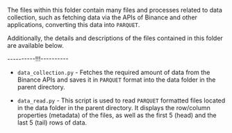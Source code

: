 The files within this folder contain many files and processes related to data collection, such as fetching data via the APIs of Binance and other applications, converting this data into `PARQUET`.

Additionally, the details and descriptions of the files contained in this folder are available below.

----------!!!----------

- `data_collection.py` -  Fetches the required amount of data from the Binance APIs and saves it in `PARQUET` format into the data folder in the parent directory.

- `data_read.py` - This script is used to read `PARQUET` formatted files located in the data folder in the parent directory. It displays the row/column properties (metadata) of the files, as well as the first 5 (head) and the last 5 (tail) rows of data.
